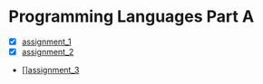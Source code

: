 # Programming Languages Part A

- [x] [assignment_1](assignment_1.sml)
- [x] [assignment_2](assignment_2.sml)
- [][assignment_3](assignment_3.sml)
